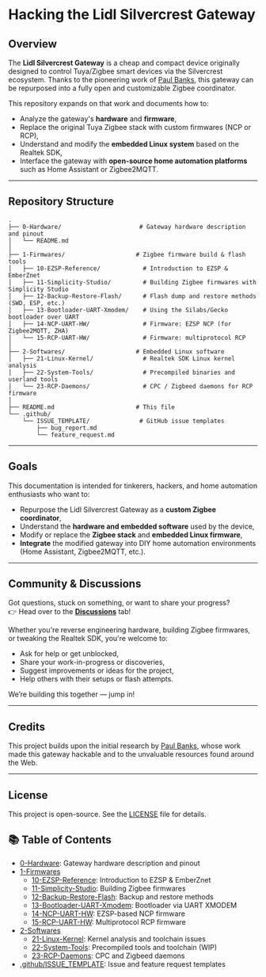 # Hacking the Lidl Silvercrest Gateway

## Overview

The **Lidl Silvercrest Gateway** is a cheap and compact device originally
designed to control Tuya/Zigbee smart devices via the Silvercrest
ecosystem. Thanks to the pioneering work of
[Paul Banks](https://paulbanks.org/projects/lidl-zigbee/#overview), this
gateway can be repurposed into a fully open and customizable Zigbee
coordinator.

This repository expands on that work and documents how to:

- Analyze the gateway's **hardware** and **firmware**,
- Replace the original Tuya Zigbee stack with custom firmwares (NCP or
  RCP),
- Understand and modify the **embedded Linux system** based on the Realtek
  SDK,
- Interface the gateway with **open-source home automation platforms** such
  as Home Assistant or Zigbee2MQTT.

______________________________________________________________________

## Repository Structure

```text
.
├── 0-Hardware/                      # Gateway hardware description and pinout
│   └── README.md
│
├── 1-Firmwares/                    # Zigbee firmware build & flash tools
│   ├── 10-EZSP-Reference/            # Introduction to EZSP & EmberZnet
│   ├── 11-Simplicity-Studio/         # Building Zigbee firmwares with Simplicity Studio
│   ├── 12-Backup-Restore-Flash/      # Flash dump and restore methods (SWD, ESP, etc.)
│   ├── 13-Bootloader-UART-Xmodem/    # Using the Silabs/Gecko bootloader over UART
│   ├── 14-NCP-UART-HW/               # Firmware: EZSP NCP (for Zigbee2MQTT, ZHA)
│   └── 15-RCP-UART-HW/               # Firmware: multiprotocol RCP
│
├── 2-Softwares/                    # Embedded Linux software
│   ├── 21-Linux-Kernel/              # Realtek SDK Linux kernel analysis
│   ├── 22-System-Tools/              # Precompiled binaries and userland tools
│   └── 23-RCP-Daemons/               # CPC / Zigbeed daemons for RCP firmware
│
├── README.md                       # This file
└── .github/
    └── ISSUE_TEMPLATE/              # GitHub issue templates
        ├── bug_report.md
        └── feature_request.md
```

______________________________________________________________________

## Goals

This documentation is intended for tinkerers, hackers, and home automation
enthusiasts who want to:

- Repurpose the Lidl Silvercrest Gateway as a **custom Zigbee
  coordinator**,
- Understand the **hardware and embedded software** used by the device,
- Modify or replace the **Zigbee stack** and **embedded Linux firmware**,
- **Integrate** the modified gateway into DIY home automation environments
  (Home Assistant, Zigbee2MQTT, etc.).

______________________________________________________________________

## Community & Discussions

Got questions, stuck on something, or want to share your progress?\
👉 Head over to the [**Discussions**](../../discussions) tab!

Whether you're reverse engineering hardware, building Zigbee firmwares, or
tweaking the Realtek SDK, you're welcome to:

- Ask for help or get unblocked,
- Share your work-in-progress or discoveries,
- Suggest improvements or ideas for the project,
- Help others with their setups or flash attempts.

We’re building this together — jump in!

______________________________________________________________________

## Credits

This project builds upon the initial research by
[Paul Banks](https://paulbanks.org/projects/lidl-zigbee/), whose work made
this gateway hackable and to the unvaluable resources found around the Web.

______________________________________________________________________

## License

This project is open-source. See the [LICENSE](./LICENSE) file for details.

## 📚 Table of Contents

- [0-Hardware](./0-Hardware/README.md): Gateway hardware description and
  pinout
- [1-Firmwares](./1-Firmwares)
  - [10-EZSP-Reference](./1-Firmwares/10-EZSP-Reference/README.md):
    Introduction to EZSP & EmberZnet
  - [11-Simplicity-Studio](./1-Firmwares/11-Simplicity-Studio/README.md):
    Building Zigbee firmwares
  - [12-Backup-Restore-Flash](./1-Firmwares/12-Backup-Restore-Flash/README.md):
    Backup and restore methods
  - [13-Bootloader-UART-Xmodem](./1-Firmwares/13-Bootloader-UART-Xmodem/README.md):
    Bootloader via UART XMODEM
  - [14-NCP-UART-HW](./1-Firmwares/14-NCP-UART-HW/README.md): EZSP-based
    NCP firmware
  - [15-RCP-UART-HW](./1-Firmwares/15-RCP-UART-HW/README.md): Multiprotocol
    RCP firmware
- [2-Softwares](./2-Softwares)
  - [21-Linux-Kernel](./2-Softwares/21-Linux-Kernel/README.md): Kernel
    analysis and toolchain issues
  - [22-System-Tools](./2-Softwares/22-System-Tools/README.md): Precompiled
    tools and toolchain (WIP)
  - [23-RCP-Daemons](./2-Softwares/23-RCP-Daemons/README.md): CPC and
    Zigbeed daemons
- [.github/ISSUE_TEMPLATE](./.github/ISSUE_TEMPLATE): Issue and feature
  request templates
